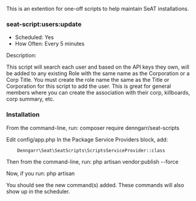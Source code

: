 This is an extention for one-off scripts to help maintain SeAT installations.


### seat-script:users:update
* Scheduled: Yes
* How Often: Every 5 minutes

Description:  

This script will search each user and based on the API keys they own, will be added to any existing Role with the same name as the Corporation or a Corp Title.  You must create the role name the same as the Title or Corporation for this script to add the user.  This is great for general members where you can create the association with their corp, killboards, corp summary, etc.


### Installation

From the command-line, run:
	composer require denngarr/seat-scripts

Edit config/app.php
	In the Package Service Providers block, add:

        Denngarr\Seat\SeatScripts\ScriptsServiceProvider::class

Then from the command-line, run:
	php artisan vendor:publish --force

Now, if you run:
	php artisan

You should see the new command(s) added.  These commands will also show up in the scheduler.
